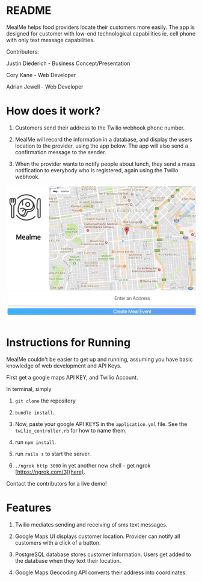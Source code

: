 # README

MealMe helps food providers locate their customers more easily. The app is designed for customer with low-end technological capabilities ie. cell phone with only text message capabilities.

Contributors:

Justin Diederich - Business Concept/Presentation

Cory Kane - Web Developer

Adrian Jewell - Web Developer

# How does it work?

1. Customers send their address to the Twilio webhook phone number.

2. MealMe will record the information in a database, and display the users location to the provider, using the app below. The app will also send a confirmation message to the sender.

3. When the provider wants to notify people about lunch, they send a mass notification to everybody who is registered, again using the Twilio webhook.

![alt text](https://github.com/ckane30691/mealme/blob/master/docs/shot.png)

# Instructions for Running

MealMe couldn't be easier to get up and running, assuming you have basic knowledge of web development and API Keys.

First get a google maps API KEY, and Twilio Account.

In terminal, simply

1. `git clone` the repository

2. `bundle install`.

3. Now, paste your google API KEYS in the `application.yml` file.  See the `twilio_controller.rb` for how to name them.

4. run `npm install`.

5. run `rails s` to start the server.

6. `./ngrok http 3000` in yet another new shell - get ngrok [https://ngrok.com/3](here).

Contact the contributors for a live demo!

# Features

1. Twilio mediates sending and receiving of sms text messages.

2. Google Maps UI displays customer location. Provider can notify all customers with a click of a button.

3. PostgreSQL database stores customer information. Users get added to the database when they text their location.

4. Google Maps Geocoding API converts their address into coordinates.
